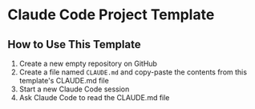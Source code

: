 # Claude Code Project Template

## How to Use This Template

1. Create a new empty repository on GitHub
2. Create a file named `CLAUDE.md` and copy-paste the contents from this template's CLAUDE.md file
3. Start a new Claude Code session
4. Ask Claude Code to read the CLAUDE.md file